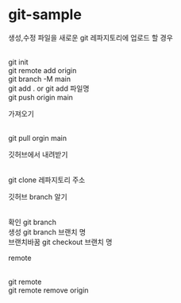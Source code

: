 # git-sample 
<p>생성,수정 파일을 새로운 git 레파지토리에 업로드 할 경우</p>
<br>git init
<br>git remote add origin
<br>git branch -M main
<br>git add . or git add 파일명
<br>git push origin main

<p>가져오기 </p>
<br> git pull orgin main 


<p>깃허브에서 내려받기</p>
<br>git clone 레파지토리 주소

<p>깃허브 branch 알기</p>
<br>확인 git branch
<br>생성 git branch 브랜치 명
<br>브랜치바꿈 git checkout 브랜치 명

<p>remote</p>
<br>git remote
<br>git remote remove origin
